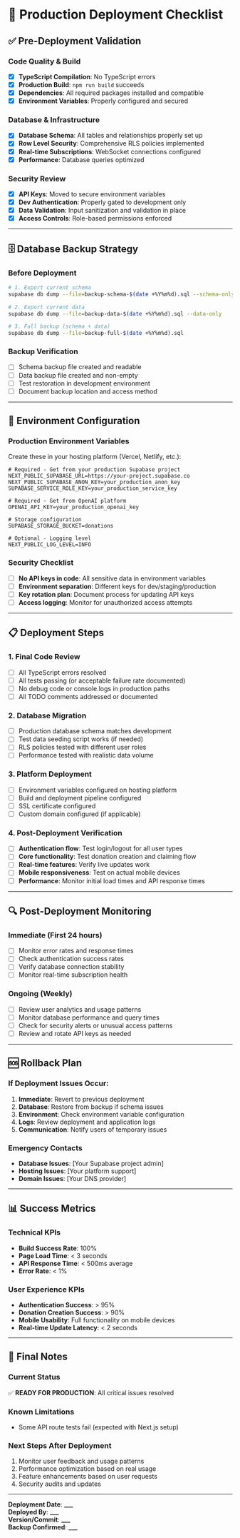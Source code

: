# 🚀 Production Deployment Checklist

## ✅ Pre-Deployment Validation

### Code Quality & Build

- [x] **TypeScript Compilation**: No TypeScript errors
- [x] **Production Build**: `npm run build` succeeds
- [x] **Dependencies**: All required packages installed and compatible
- [x] **Environment Variables**: Properly configured and secured

### Database & Infrastructure

- [x] **Database Schema**: All tables and relationships properly set up
- [x] **Row Level Security**: Comprehensive RLS policies implemented
- [x] **Real-time Subscriptions**: WebSocket connections configured
- [x] **Performance**: Database queries optimized

### Security Review

- [x] **API Keys**: Moved to secure environment variables
- [x] **Dev Authentication**: Properly gated to development only
- [x] **Data Validation**: Input sanitization and validation in place
- [x] **Access Controls**: Role-based permissions enforced

---

## 🗄️ Database Backup Strategy

### Before Deployment

```bash
# 1. Export current schema
supabase db dump --file=backup-schema-$(date +%Y%m%d).sql --schema-only

# 2. Export current data
supabase db dump --file=backup-data-$(date +%Y%m%d).sql --data-only

# 3. Full backup (schema + data)
supabase db dump --file=backup-full-$(date +%Y%m%d).sql
```

### Backup Verification

- [ ] Schema backup file created and readable
- [ ] Data backup file created and non-empty
- [ ] Test restoration in development environment
- [ ] Document backup location and access method

---

## 🔧 Environment Configuration

### Production Environment Variables

Create these in your hosting platform (Vercel, Netlify, etc.):

```env
# Required - Get from your production Supabase project
NEXT_PUBLIC_SUPABASE_URL=https://your-project.supabase.co
NEXT_PUBLIC_SUPABASE_ANON_KEY=your_production_anon_key
SUPABASE_SERVICE_ROLE_KEY=your_production_service_key

# Required - Get from OpenAI platform
OPENAI_API_KEY=your_production_openai_key

# Storage configuration
SUPABASE_STORAGE_BUCKET=donations

# Optional - Logging level
NEXT_PUBLIC_LOG_LEVEL=INFO
```

### Security Checklist

- [ ] **No API keys in code**: All sensitive data in environment variables
- [ ] **Environment separation**: Different keys for dev/staging/production
- [ ] **Key rotation plan**: Document process for updating API keys
- [ ] **Access logging**: Monitor for unauthorized access attempts

---

## 📋 Deployment Steps

### 1. Final Code Review

- [ ] All TypeScript errors resolved
- [ ] All tests passing (or acceptable failure rate documented)
- [ ] No debug code or console.logs in production paths
- [ ] All TODO comments addressed or documented

### 2. Database Migration

- [ ] Production database schema matches development
- [ ] Test data seeding script works (if needed)
- [ ] RLS policies tested with different user roles
- [ ] Performance tested with realistic data volume

### 3. Platform Deployment

- [ ] Environment variables configured on hosting platform
- [ ] Build and deployment pipeline configured
- [ ] SSL certificate configured
- [ ] Custom domain configured (if applicable)

### 4. Post-Deployment Verification

- [ ] **Authentication flow**: Test login/logout for all user types
- [ ] **Core functionality**: Test donation creation and claiming flow
- [ ] **Real-time features**: Verify live updates work
- [ ] **Mobile responsiveness**: Test on actual mobile devices
- [ ] **Performance**: Monitor initial load times and API response times

---

## 🔍 Post-Deployment Monitoring

### Immediate (First 24 hours)

- [ ] Monitor error rates and response times
- [ ] Check authentication success rates
- [ ] Verify database connection stability
- [ ] Monitor real-time subscription health

### Ongoing (Weekly)

- [ ] Review user analytics and usage patterns
- [ ] Monitor database performance and query times
- [ ] Check for security alerts or unusual access patterns
- [ ] Review and rotate API keys as needed

---

## 🆘 Rollback Plan

### If Deployment Issues Occur:

1. **Immediate**: Revert to previous deployment
2. **Database**: Restore from backup if schema issues
3. **Environment**: Check environment variable configuration
4. **Logs**: Review deployment and application logs
5. **Communication**: Notify users of temporary issues

### Emergency Contacts

- **Database Issues**: [Your Supabase project admin]
- **Hosting Issues**: [Your platform support]
- **Domain Issues**: [Your DNS provider]

---

## 📊 Success Metrics

### Technical KPIs

- **Build Success Rate**: 100%
- **Page Load Time**: < 3 seconds
- **API Response Time**: < 500ms average
- **Error Rate**: < 1%

### User Experience KPIs

- **Authentication Success**: > 95%
- **Donation Creation Success**: > 90%
- **Mobile Usability**: Full functionality on mobile devices
- **Real-time Update Latency**: < 2 seconds

---

## 📝 Final Notes

### Current Status

✅ **READY FOR PRODUCTION**: All critical issues resolved

### Known Limitations

- Some API route tests fail (expected with Next.js setup)

### Next Steps After Deployment

1. Monitor user feedback and usage patterns
2. Performance optimization based on real usage
3. Feature enhancements based on user requests
4. Security audits and updates

---

**Deployment Date**: ****\_\_\_****  
**Deployed By**: ****\_\_\_****  
**Version/Commit**: ****\_\_\_****  
**Backup Confirmed**: ****\_\_\_****
